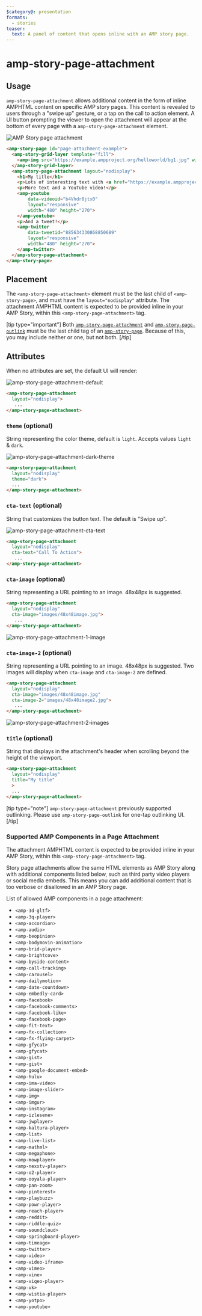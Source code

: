 ```yaml
---
$category@: presentation
formats:
  - stories
teaser:
  text: A panel of content that opens inline with an AMP story page.
---
```


<!--
Copyright 2021 The AMP HTML Authors. All Rights Reserved.

Licensed under the Apache License, Version 2.0 (the "License");
you may not use this file except in compliance with the License.
You may obtain a copy of the License at

      http://www.apache.org/licenses/LICENSE-2.0

Unless required by applicable law or agreed to in writing, software
distributed under the License is distributed on an "AS-IS" BASIS,
WITHOUT WARRANTIES OR CONDITIONS OF ANY KIND, either express or implied.
See the License for the specific language governing permissions and
limitations under the License.
-->

# amp-story-page-attachment

## Usage

`amp-story-page-attachment` allows additional content in the form of inline AMPHTML content on specific AMP story pages. This content is revealed to users through a "swipe up" gesture, or a tap on the call to action element.
A UI button prompting the viewer to open the attachment will appear at the bottom of every page with a `amp-story-page-attachment` element.

<amp-img alt="AMP Story page attachment" layout="fixed" src="img/amp-story-page-attachment.gif" width="240" height="480">
  <noscript>
    <img alt="AMP Story page attachment" src="img/amp-story-page-attachment.gif" />
  </noscript>
</amp-img>

```html
<amp-story-page id="page-attachment-example">
  <amp-story-grid-layer template="fill">
    <amp-img src="https://example.ampproject.org/helloworld/bg1.jpg" width="900" height="1600">
  </amp-story-grid-layer>
  <amp-story-page-attachment layout="nodisplay">
    <h1>My title</h1>
    <p>Lots of interesting text with <a href="https://example.ampproject.org">links</a>!</p>
    <p>More text and a YouTube video!</p>
    <amp-youtube
        data-videoid="b4Vhdr8jtx0"
        layout="responsive"
        width="480" height="270">
    </amp-youtube>
    <p>And a tweet!</p>
    <amp-twitter
        data-tweetid="885634330868850689"
        layout="responsive"
        width="480" height="270">
    </amp-twitter>
  </amp-story-page-attachment>
</amp-story-page>
```

## Placement

The `<amp-story-page-attachment>` element must be the last child of `<amp-story-page>`, and must have the `layout="nodisplay"` attribute. The attachment AMPHTML content is expected to be provided inline in your AMP Story, within this `<amp-story-page-attachment>` tag.

[tip type="important"]
Both [`amp-story-page-attachment`](amp-story-page-attachment.md) and [`amp-story-page-outlink`](amp-story-page-outlink.md) must be the last child tag of an [`amp-story-page`](amp-story-page.md). Because of this, you may include neither or one, but not both.
[/tip]

## Attributes

When no attributes are set, the default UI will render:

![amp-story-page-attachment-default](img/amp-story-page-attachment-default.jpg)

```html
<amp-story-page-attachment
  layout="nodisplay">
   ...
</amp-story-page-attachment>
```

### `theme` (optional)

String representing the color theme, default is `light`. Accepts values `light` & `dark`.

![amp-story-page-attachment-dark-theme](img/amp-story-page-attachment-dark-theme.jpg)

```html
<amp-story-page-attachment
  layout="nodisplay"
  theme="dark">
  ...
</amp-story-page-attachment>
```

### `cta-text` (optional)

String that customizes the button text. The default is "Swipe up".

![amp-story-page-attachment-cta-text](img/amp-story-page-attachment-cta-text.jpg)

```html
<amp-story-page-attachment
  layout="nodisplay"
  cta-text="Call To Action">
   ...
</amp-story-page-attachment>
```

### `cta-image` (optional)

String representing a URL pointing to an image. 48x48px is suggested.

```html
<amp-story-page-attachment
  layout="nodisplay"
  cta-image="images/48x48image.jpg">
   ...
</amp-story-page-attachment>
```

![amp-story-page-attachment-1-image](img/amp-story-page-attachment-1-image.jpg)

### `cta-image-2` (optional)

String representing a URL pointing to an image. 48x48px is suggested. Two images will display when `cta-image` and `cta-image-2` are defined.

```html
<amp-story-page-attachment
  layout="nodisplay"
  cta-image="images/48x48image.jpg"
  cta-image-2="images/48x48image2.jpg">
   ...
</amp-story-page-attachment>
```

![amp-story-page-attachment-2-images](img/amp-story-page-attachment-2-images.jpg)

### `title` (optional)

String that displays in the attachment's header when scrolling beyond the height of the viewport.

```html
<amp-story-page-attachment
  layout="nodisplay"
  title="My title"
  >
  ...
</amp-story-page-attachment>
```

[tip type="note"]
`amp-story-page-attachment` previously supported outlinking. Please use `amp-story-page-outlink` for one-tap outlinking UI.
[/tip]

### Supported AMP Components in a Page Attachment

The attachment AMPHTML content is expected to be provided inline in your AMP Story, within this `<amp-story-page-attachment>` tag.

Story page attachments allow the same HTML elements as AMP Story along with additional components listed below, such as third party video players or social media embeds. This means you can add additional content that is too verbose or disallowed in an AMP Story page.

List of allowed AMP components in a page attachment:

<ul>
  <li><code>&lt;amp-3d-gltf></code></li>
  <li><code>&lt;amp-3q-player></code></li>
  <li><code>&lt;amp-accordion></code></li>
  <li><code>&lt;amp-audio></code></li>
  <li><code>&lt;amp-beopinion></code></li>
  <li><code>&lt;amp-bodymovin-animation></code></li>
  <li><code>&lt;amp-brid-player></code></li>
  <li><code>&lt;amp-brightcove></code></li>
  <li><code>&lt;amp-byside-content></code></li>
  <li><code>&lt;amp-call-tracking></code></li>
  <li><code>&lt;amp-carousel></code></li>
  <li><code>&lt;amp-dailymotion></code></li>
  <li><code>&lt;amp-date-countdown></code></li>
  <li><code>&lt;amp-embedly-card></code></li>
  <li><code>&lt;amp-facebook></code></li>
  <li><code>&lt;amp-facebook-comments></code></li>
  <li><code>&lt;amp-facebook-like></code></li>
  <li><code>&lt;amp-facebook-page></code></li>
  <li><code>&lt;amp-fit-text></code></li>
  <li><code>&lt;amp-fx-collection></code></li>
  <li><code>&lt;amp-fx-flying-carpet></code></li>
  <li><code>&lt;amp-gfycat></code></li>
  <li><code>&lt;amp-gfycat></code></li>
  <li><code>&lt;amp-gist></code></li>
  <li><code>&lt;amp-gist></code></li>
  <li><code>&lt;amp-google-document-embed></code></li>
  <li><code>&lt;amp-hulu></code></li>
  <li><code>&lt;amp-ima-video></code></li>
  <li><code>&lt;amp-image-slider></code></li>
  <li><code>&lt;amp-img></code></li>
  <li><code>&lt;amp-imgur></code></li>
  <li><code>&lt;amp-instagram></code></li>
  <li><code>&lt;amp-izlesene></code></li>
  <li><code>&lt;amp-jwplayer></code></li>
  <li><code>&lt;amp-kaltura-player></code></li>
  <li><code>&lt;amp-list></code></li>
  <li><code>&lt;amp-live-list></code></li>
  <li><code>&lt;amp-mathml></code></li>
  <li><code>&lt;amp-megaphone></code></li>
  <li><code>&lt;amp-mowplayer></code></li>
  <li><code>&lt;amp-nexxtv-player></code></li>
  <li><code>&lt;amp-o2-player></code></li>
  <li><code>&lt;amp-ooyala-player></code></li>
  <li><code>&lt;amp-pan-zoom></code></li>
  <li><code>&lt;amp-pinterest></code></li>
  <li><code>&lt;amp-playbuzz></code></li>
  <li><code>&lt;amp-powr-player></code></li>
  <li><code>&lt;amp-reach-player></code></li>
  <li><code>&lt;amp-reddit></code></li>
  <li><code>&lt;amp-riddle-quiz></code></li>
  <li><code>&lt;amp-soundcloud></code></li>
  <li><code>&lt;amp-springboard-player></code></li>
  <li><code>&lt;amp-timeago></code></li>
  <li><code>&lt;amp-twitter></code></li>
  <li><code>&lt;amp-video></code></li>
  <li><code>&lt;amp-video-iframe></code></li>
  <li><code>&lt;amp-vimeo></code></li>
  <li><code>&lt;amp-vine></code></li>
  <li><code>&lt;amp-viqeo-player></code></li>
  <li><code>&lt;amp-vk></code></li>
  <li><code>&lt;amp-wistia-player></code></li>
  <li><code>&lt;amp-yotpo></code></li>
  <li><code>&lt;amp-youtube></code></li>
</ul>
